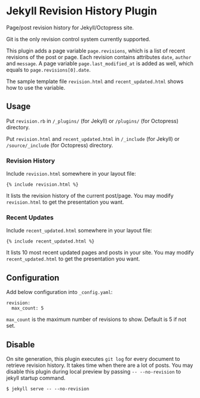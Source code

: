 # Jekyll Revision History Plugin

Page/post revision history for Jekyll/Octopress site.

Git is the only revision control system currently supported.

This plugin adds a page variable `page.revisions`, which is a list of recent revisions of the post or page. Each revision contains attributes `date`, `author` and `message`. A page variable `page.last_modified_at` is added as well, which equals to `page.revisions[0].date`.

The sample template file `revision.html` and `recent_updated.html` shows how to use the variable.

## Usage

Put `revision.rb` in `/_plugins/` (for Jekyll) or `/plugins/` (for Octopress) directory.

Put `revision.html` and `recent_updated.html` in `/_include` (for Jekyll) or `/source/_include` (for Octopress) directory.

### Revision History

Include `revision.html` somewhere in your layout file:

    {% include revision.html %}

It lists the revision history of the current post/page. You may modify `revision.html` to get the presentation you want.

### Recent Updates

Include `recent_updated.html` somewhere in your layout file:

    {% include recent_updated.html %}

It lists 10 most recent updated pages and posts in your site. You may modify `recent_updated.html` to get the presentation you want.

## Configuration

Add below configuration into `_config.yaml`:

    revision:
      max_count: 5

`max_count` is the maximum number of revisions to show. Default is 5 if not set.

## Disable

On site generation, this plugin executes `git log` for every document to retrieve revision history. It takes time when there are a lot of posts. You may disable this plugin during local preview by passing `-- --no-revision` to jekyll startup command.

    $ jekyll serve -- --no-revision
